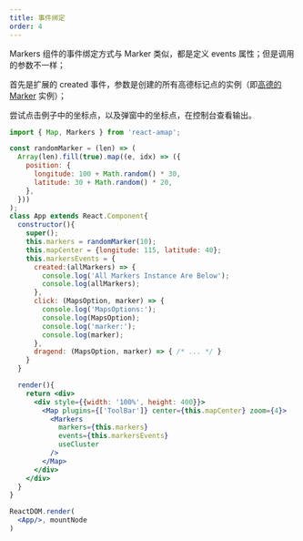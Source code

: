 ```yaml
---
title: 事件绑定
order: 4
---
```


Markers 组件的事件绑定方式与 Marker 类似，都是定义 events 属性；但是调用的参数不一样；

首先是扩展的 created 事件，参数是创建的所有高德标记点的实例（即[高德的 Marker](http://lbs.amap.com/api/javascript-api/reference/overlay#Marker) 实例）；

尝试点击例子中的坐标点，以及弹窗中的坐标点，在控制台查看输出。


```jsx
import { Map, Markers } from 'react-amap';

const randomMarker = (len) => (
  Array(len).fill(true).map((e, idx) => ({
    position: {
      longitude: 100 + Math.random() * 30,
      latitude: 30 + Math.random() * 20,
    },
  }))
);
class App extends React.Component{
  constructor(){
    super();
    this.markers = randomMarker(10);
    this.mapCenter = {longitude: 115, latitude: 40};
    this.markersEvents = {
      created:(allMarkers) => { 
        console.log('All Markers Instance Are Below');
        console.log(allMarkers);
      },
      click: (MapsOption, marker) => {
        console.log('MapsOptions:');
        console.log(MapsOption);
        console.log('marker:');
        console.log(marker);
      },
      dragend: (MapsOption, marker) => { /* ... */ }
    }
  }

  render(){   
    return <div>
      <div style={{width: '100%', height: 400}}>
        <Map plugins={['ToolBar']} center={this.mapCenter} zoom={4}>
          <Markers 
            markers={this.markers}
            events={this.markersEvents}
            useCluster
          />
        </Map>
      </div>
    </div>
  }
}

ReactDOM.render(
  <App/>, mountNode
)
```